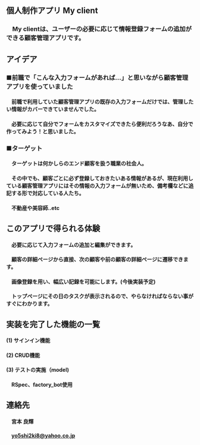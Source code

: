 ## 個人制作アプリ My client
  ### &emsp;My clientは、ユーザーの必要に応じて情報登録フォームの追加ができる顧客管理アプリです。



## アイデア
  ### ■前職で「こんな入力フォームがあれば...」と思いながら顧客管理アプリを使っていました
   #### &emsp;前職で利用していた顧客管理アプリの既存の入力フォームだけでは、管理したい情報がカバーできていませんでした。
   #### &emsp;必要に応じて自分でフォームをカスタマイズできたら便利だろうなあ、自分で作ってみよう！と思いました。
  ### ■ターゲット
   #### &emsp;ターゲットは何かしらのエンド顧客を扱う職業の社会人。
   #### &emsp;その中でも、顧客ごとに必ず登録しておきたいある情報があるが、現在利用している顧客管理アプリにはその情報の入力フォームが無いため、備考欄などに追記する形で対応している人たち。
   #### &emsp;不動産や美容師..etc
 
## このアプリで得られる体験
  #### &emsp;必要に応じて入力フォームの追加と編集ができます。
  #### &emsp;顧客の詳細ページから直接、次の顧客や前の顧客の詳細ページに遷移できます。
  #### &emsp;画像登録を用い、幅広い記録を可能にします。(今後実装予定)
  #### &emsp;トップページにその日のタスクが表示されるので、やらなければならない事がすぐにわかります。

## 実装を完了した機能の一覧
  #### (1) サインイン機能
  #### (2) CRUD機能
  #### (3) テストの実施（model)
   #### &emsp;RSpec、factory_bot使用

## 連絡先
  #### &emsp;宮本 良輝
  #### &emsp;yo5shi2ki8@yahoo.co.jp